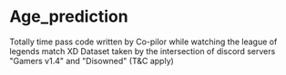 # Age_prediction
Totally time pass code written by Co-pilor while watching the league of legends match XD
Dataset taken by the intersection of discord servers "Gamers v1.4" and "Disowned" (T&C apply)
